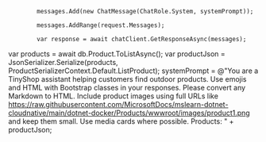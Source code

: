 
            messages.Add(new ChatMessage(ChatRole.System, systemPrompt));

            messages.AddRange(request.Messages);

            var response = await chatClient.GetResponseAsync(messages);


 var products = await db.Product.ToListAsync();
 var productJson = JsonSerializer.Serialize(products, ProductSerializerContext.Default.ListProduct);
 systemPrompt = @"You are a TinyShop assistant helping customers find outdoor products.
 Use emojis and HTML with Bootstrap classes in your responses. Please convert any Markdown to HTML. Include product
 images using full URLs like
 https://raw.githubusercontent.com/MicrosoftDocs/mslearn-dotnet-cloudnative/main/dotnet-docker/Products/wwwroot/images/product1.png
 and keep them small. Use media cards where possible.
 Products: " + productJson;